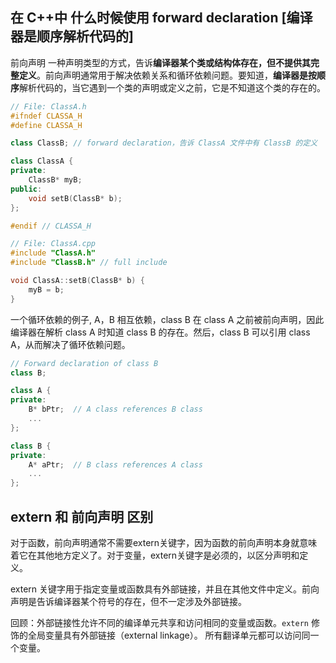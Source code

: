 
## 在 C++中 什么时候使用 forward declaration   [编译器是顺序解析代码的]

前向声明 一种声明类型的方式，告诉**编译器某个类或结构体存在，但不提供其完整定义**。前向声明通常用于解决依赖关系和循环依赖问题。要知道，**编译器是按顺序**解析代码的，当它遇到一个类的声明或定义之前，它是不知道这个类的存在的。

~~~cpp
// File: ClassA.h
#ifndef CLASSA_H
#define CLASSA_H

class ClassB; // forward declaration，告诉 ClassA 文件中有 ClassB 的定义

class ClassA {
private:
    ClassB* myB;
public:
    void setB(ClassB* b);
};

#endif // CLASSA_H

// File: ClassA.cpp
#include "ClassA.h"
#include "ClassB.h" // full include

void ClassA::setB(ClassB* b) {
    myB = b;
}
~~~

一个循环依赖的例子, A，B 相互依赖，class B 在 class A 之前被前向声明，因此编译器在解析 class A 时知道 class B 的存在。然后，class B 可以引用 class A，从而解决了循环依赖问题。

~~~cpp
// Forward declaration of class B
class B;

class A {
private:
    B* bPtr;  // A class references B class
    ...
};

class B {
private:
    A* aPtr;  // B class references A class
    ...
};
~~~


## extern 和 前向声明 区别

对于函数，前向声明通常不需要extern关键字，因为函数的前向声明本身就意味着它在其他地方定义了。对于变量，extern关键字是必须的，以区分声明和定义。

extern 关键字用于指定变量或函数具有外部链接，并且在其他文件中定义。前向声明是告诉编译器某个符号的存在，但不一定涉及外部链接。

回顾：外部链接性允许不同的编译单元共享和访问相同的变量或函数。`extern` 修饰的全局变量具有外部链接（external linkage）。 所有翻译单元都可以访问同一个变量。


